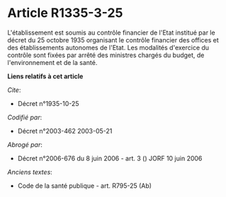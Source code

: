 # Article R1335-3-25

L'établissement est soumis au contrôle financier de l'Etat institué par le décret du 25 octobre 1935 organisant le contrôle
financier des offices et des établissements autonomes de l'Etat. Les modalités d'exercice du contrôle sont fixées par arrêté
des ministres chargés du budget, de l'environnement et de la santé.

**Liens relatifs à cet article**

_Cite_:

  - Décret n°1935-10-25

_Codifié par_:

  - Décret n°2003-462 2003-05-21

_Abrogé par_:

  - Décret n°2006-676 du 8 juin 2006 - art. 3 () JORF 10 juin 2006

_Anciens textes_:

  - Code de la santé publique - art. R795-25 (Ab)
